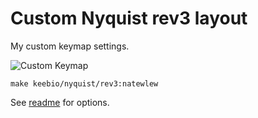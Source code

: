 # Custom Nyquist rev3 layout

My custom keymap settings.

![Custom Keymap](https://i.imgur.com/geANRby.png)

```
make keebio/nyquist/rev3:natewlew
```

See [readme](../../readme.md) for options.
